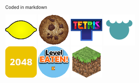Coded in markdown

[![Lemonoids](img/lemonoids.png "Lemonoids")](https://ncsources.github.io/games/lemonstroids.html)  [![Cookie Clicker](img/cookie-clicker.png "Cookie Clicker")](https://ncsources.github.io/games/cookie-clicker/index.html)  [![Tetris](img/tetris.png "Tetris")](https://ncsources.github.io/games/tetris/index.html)  [![HTMLifier](img/htmlifier.png "HTMLifier")](https://ncsources.github.io/games/htmlifier.html)  [![2048](img/2048.png "2048")](https://ncsources.github.io/games/2048/index.html)  [![Level EATEN!](img/level-eaten.png "Level EATEN!")](https://ncsources.github.io/games/level-eaten.html)    [![Eaglercraft](img/eaglercraft.png "Eaglercraft")](https://ncsources.github.io/games/eaglercraft.html)
